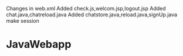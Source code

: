 Changes in web.xml
Added check.js,welcom.jsp,logout.jsp
Added chat.java,chatreload.java
Added chatstore.java,reload.java,signUp.java
make session 
# JavaWebapp
